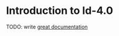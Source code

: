 # Introduction to ld-4.0

TODO: write [great documentation](http://jacobian.org/writing/what-to-write/)

